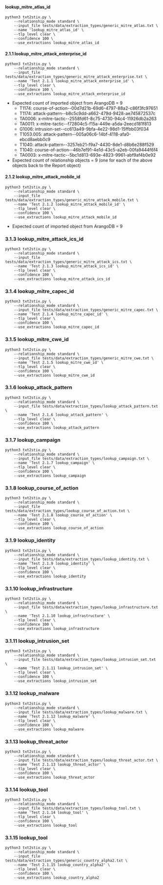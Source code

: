 #### lookup_mitre_atlas_id

```shell
python3 txt2stix.py \
	--relationship_mode standard \
	--input_file tests/data/extraction_types/generic_mitre_atlas.txt \
	--name 'lookup_mitre_atlas_id' \
	--tlp_level clear \
	--confidence 100 \
	--use_extractions lookup_mitre_atlas_id
```

#### 2.1.1 lookup_mitre_attack_enterprise_id

```shell
python3 txt2stix.py \
	--relationship_mode standard \
	--input_file tests/data/extraction_types/generic_mitre_attack_enterprise.txt \
	--name 'Test 2.1.1 lookup_mitre_attack_enterprise_id' \
	--tlp_level clear \
	--confidence 100 \
	--use_extractions lookup_mitre_attack_enterprise_id
```

* Expected count of imported object from ArangoDB = 9
	* T1174: course-of-action--00d7d21b-69d6-4797-88a2-c86f3fc97651
	* T1174: attack-pattern--b8c5c9dd-a662-479d-9428-ae745872537c
    * TA0006: x-mitre-tactic--2558fd61-8c75-4730-94c4-11926db2a263
    * TA0011: x-mitre-tactic--f72804c5-f15a-449e-a5da-2eecd181f813
    * G1006: intrusion-set--cc613a49-9bfa-4e22-98d1-15ffbb03f034
    * T1053.005: attack-pattern--005a06c6-14bf-4118-afa0-ebcd8aebb0c9
    * T1040: attack-pattern--3257eb21-f9a7-4430-8de1-d8b6e288f529
    * T1040: course-of-action--46b7ef91-4e1d-43c5-a2eb-00fa9444f6f4
    * TA0003: x-mitre-tactic--5bc1d813-693e-4823-9961-abf9af4b0e92
* Expected count of relationship objects = 9 (one for each of the above objects back to the Report object)

#### 2.1.2 lookup_mitre_attack_mobile_id

```shell
python3 txt2stix.py \
	--relationship_mode standard \
	--input_file tests/data/extraction_types/generic_mitre_attack_mobile.txt \
	--name 'Test 2.1.2 lookup_mitre_attack_mobile_id' \
	--tlp_level clear \
	--confidence 100 \
	--use_extractions lookup_mitre_attack_mobile_id
```

* Expected count of imported object from ArangoDB = 9

### 3.1.3 lookup_mitre_attack_ics_id

```shell
python3 txt2stix.py \
	--relationship_mode standard \
	--input_file tests/data/extraction_types/generic_mitre_attack_ics.txt \
	--name 'Test 2.1.3 lookup_mitre_attack_ics_id' \
	--tlp_level clear \
	--confidence 100 \
	--use_extractions lookup_mitre_attack_ics_id
```

### 3.1.4 lookup_mitre_capec_id

```shell
python3 txt2stix.py \
	--relationship_mode standard \
	--input_file tests/data/extraction_types/generic_mitre_capec.txt \
	--name 'Test 2.1.4 lookup_mitre_capec_id' \
	--tlp_level clear \
	--confidence 100 \
	--use_extractions lookup_mitre_capec_id
```

### 3.1.5 lookup_mitre_cwe_id

```shell
python3 txt2stix.py \
	--relationship_mode standard \
	--input_file tests/data/extraction_types/generic_mitre_cwe.txt \
	--name 'Test 2.1.5 lookup_mitre_cwe_id' \
	--tlp_level clear \
	--confidence 100 \
	--use_extractions lookup_mitre_cwe_id
```

### 3.1.6 lookup_attack_pattern

```shell
python3 txt2stix.py \
	--relationship_mode standard \
	--input_file tests/data/extraction_types/lookup_attack_pattern.txt \
	--name 'Test 2.1.6 lookup_attack_pattern' \
	--tlp_level clear \
	--confidence 100 \
	--use_extractions lookup_attack_pattern
```

### 3.1.7 lookup_campaign

```shell
python3 txt2stix.py \
	--relationship_mode standard \
	--input_file tests/data/extraction_types/lookup_campaign.txt \
	--name 'Test 2.1.7 lookup_campaign' \
	--tlp_level clear \
	--confidence 100 \
	--use_extractions lookup_campaign
```

### 3.1.8 lookup_course_of_action

```shell
python3 txt2stix.py \
	--relationship_mode standard \
	--input_file tests/data/extraction_types/lookup_course_of_action.txt \
	--name 'Test 2.1.8 lookup_course_of_action' \
	--tlp_level clear \
	--confidence 100 \
	--use_extractions lookup_course_of_action
```

### 3.1.9 lookup_identity

```shell
python3 txt2stix.py \
	--relationship_mode standard \
	--input_file tests/data/extraction_types/lookup_identity.txt \
	--name 'Test 2.1.9 lookup_identity' \
	--tlp_level clear \
	--confidence 100 \
	--use_extractions lookup_identity
```

### 3.1.10 lookup_infrastructure

```shell
python3 txt2stix.py \
	--relationship_mode standard \
	--input_file tests/data/extraction_types/lookup_infrastructure.txt \
	--name 'Test 2.1.10 lookup_infrastructure' \
	--tlp_level clear \
	--confidence 100 \
	--use_extractions lookup_infrastructure
```

### 3.1.11 lookup_intrusion_set

```shell
python3 txt2stix.py \
	--relationship_mode standard \
	--input_file tests/data/extraction_types/lookup_intrusion_set.txt \
	--name 'Test 2.1.11 lookup_intrusion_set' \
	--tlp_level clear \
	--confidence 100 \
	--use_extractions lookup_intrusion_set
```

### 3.1.12 lookup_malware

```shell
python3 txt2stix.py \
	--relationship_mode standard \
	--input_file tests/data/extraction_types/lookup_malware.txt \
	--name 'Test 2.1.12 lookup_malware' \
	--tlp_level clear \
	--confidence 100 \
	--use_extractions lookup_malware
```

### 3.1.13 lookup_threat_actor

```shell
python3 txt2stix.py \
	--relationship_mode standard \
	--input_file tests/data/extraction_types/lookup_threat_actor.txt \
	--name 'Test 2.1.13 lookup_threat_actor' \
	--tlp_level clear \
	--confidence 100 \
	--use_extractions lookup_threat_actor
```

### 3.1.14 lookup_tool

```shell
python3 txt2stix.py \
	--relationship_mode standard \
	--input_file tests/data/extraction_types/lookup_tool.txt \
	--name 'Test 2.1.14 lookup_tool' \
	--tlp_level clear \
	--confidence 100 \
	--use_extractions lookup_tool
```

### 3.1.15 lookup_tool

```shell
python3 txt2stix.py \
	--relationship_mode standard \
	--input_file tests/data/extraction_types/generic_country_alpha2.txt \
	--name 'Test 2.1.15 lookup_country_alpha2' \
	--tlp_level clear \
	--confidence 100 \
	--use_extractions lookup_country_alpha2
```
